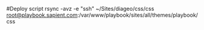 #Deploy script
rsync -avz -e "ssh" ~/Sites/diageo/css/css root@playbook.sapient.com:/var/www/playbook/sites/all/themes/playbook/css

